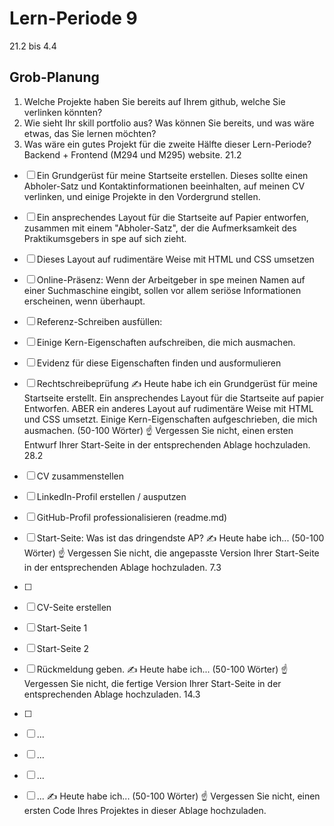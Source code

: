# Lern-Periode 9
21.2 bis 4.4
## Grob-Planung
1.	Welche Projekte haben Sie bereits auf Ihrem github, welche Sie verlinken könnten?
2.	Wie sieht Ihr skill portfolio aus? Was können Sie bereits, und was wäre etwas, das Sie lernen möchten?
3.	Was wäre ein gutes Projekt für die zweite Hälfte dieser Lern-Periode?
Backend + Frontend (M294 und M295) website.
21.2
- [ ] Ein Grundgerüst für meine Startseite erstellen. Dieses sollte einen Abholer-Satz und Kontaktinformationen beeinhalten, auf meinen CV verlinken, und einige Projekte in den Vordergrund stellen.
- [ ] Ein ansprechendes Layout für die Startseite auf Papier entworfen, zusammen mit einem "Abholer-Satz", der die Aufmerksamkeit des Praktikumsgebers in spe auf sich zieht.
- [ ] Dieses Layout auf rudimentäre Weise mit HTML und CSS umsetzen
- [ ] Online-Präsenz: Wenn der Arbeitgeber in spe meinen Namen auf einer Suchmaschine eingibt, sollen vor allem seriöse Informationen erscheinen, wenn überhaupt.
- [ ] Referenz-Schreiben ausfüllen:
- [ ] Einige Kern-Eigenschaften aufschreiben, die mich ausmachen.
- [ ] Evidenz für diese Eigenschaften finden und ausformulieren
- [ ] Rechtschreibeprüfung
✍️ Heute habe ich ein Grundgerüst für meine Startseite erstellt. Ein ansprechendes Layout für die Startseite auf papier Entworfen. ABER ein anderes Layout auf rudimentäre Weise mit HTML und CSS umsetzt. Einige Kern-Eigenschaften aufgeschrieben, die mich ausmachen. (50-100 Wörter)
☝️ Vergessen Sie nicht, einen ersten Entwurf Ihrer Start-Seite in der entsprechenden Ablage hochzuladen.
28.2
- [ ] CV zusammenstellen
- [ ] LinkedIn-Profil erstellen / ausputzen
- [ ] GitHub-Profil professionalisieren (readme.md)
- [ ] Start-Seite: Was ist das dringendste AP?
✍️ Heute habe ich... (50-100 Wörter)
☝️ Vergessen Sie nicht, die angepasste Version Ihrer Start-Seite in der entsprechenden Ablage hochzuladen.
7.3
- [ ]
- [ ] CV-Seite erstellen
- [ ] Start-Seite 1
- [ ] Start-Seite 2
- [ ] Rückmeldung geben.
✍️ Heute habe ich... (50-100 Wörter)
☝️ Vergessen Sie nicht, die fertige Version Ihrer Start-Seite in der entsprechenden Ablage hochzuladen.
14.3
- [ ]
- [ ] ...
- [ ] ...
- [ ] ...
- [ ] ...
✍️ Heute habe ich... (50-100 Wörter)
☝️ Vergessen Sie nicht, einen ersten Code Ihres Projektes in dieser Ablage hochzuladen.

